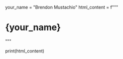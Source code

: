 your_name = "Brendon Mustachio"
html_content = f"""
<!DOCTYPE html>
<html>
  <head>
    <title>CSCE 190: {your_name}</title
  </head>
  <body>
    <h1>{your_name}</h1>
  </body>
</html>
"""

print(html_content)


